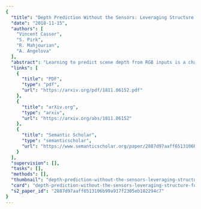 ```yaml
---
{
  "title": "Depth Prediction Without the Sensors: Leveraging Structure for Unsupervised Learning from Monocular Videos",
  "date": "2018-11-15",
  "authors": [
    "Vincent Casser",
    "S. Pirk",
    "R. Mahjourian",
    "A. Angelova"
  ],
  "abstract": "Learning to predict scene depth from RGB inputs is a challenging task both for indoor and outdoor robot navigation. In this work we address unsupervised learning of scene depth and robot ego-motion where supervision is provided by monocular videos, as cameras are the cheapest, least restrictive and most ubiquitous sensor for robotics. \nPrevious work in unsupervised image-to-depth learning has established strong baselines in the domain. We propose a novel approach which produces higher quality results, is able to model moving objects and is shown to transfer across data domains, e.g. from outdoors to indoor scenes. The main idea is to introduce geometric structure in the learning process, by modeling the scene and the individual objects; camera ego-motion and object motions are learned from monocular videos as input. Furthermore an online refinement method is introduced to adapt learning on the fly to unknown domains. \nThe proposed approach outperforms all state-of-the-art approaches, including those that handle motion e.g. through learned flow. Our results are comparable in quality to the ones which used stereo as supervision and significantly improve depth prediction on scenes and datasets which contain a lot of object motion. The approach is of practical relevance, as it allows transfer across environments, by transferring models trained on data collected for robot navigation in urban scenes to indoor navigation settings. The code associated with this paper can be found at this https URL.",
  "links": [
    {
      "title": "PDF",
      "type": "pdf",
      "url": "https://arxiv.org/pdf/1811.06152.pdf"
    },
    {
      "title": "arXiv.org",
      "type": "arxiv",
      "url": "https://arxiv.org/abs/1811.06152"
    },
    {
      "title": "Semantic Scholar",
      "type": "semanticscholar",
      "url": "https://www.semanticscholar.org/paper/2887d97aaff6513106b99a917f2305eb182294c7"
    }
  ],
  "supervision": [],
  "tasks": [],
  "methods": [],
  "thumbnail": "depth-prediction-without-the-sensors-leveraging-structure-for-unsupervised-learning-from-monocular-videos-thumb.jpg",
  "card": "depth-prediction-without-the-sensors-leveraging-structure-for-unsupervised-learning-from-monocular-videos-card.jpg",
  "s2_paper_id": "2887d97aaff6513106b99a917f2305eb182294c7"
}
---
```


